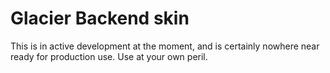 # Glacier Backend skin

This is in active development at the moment, and is certainly nowhere near ready for production use. Use at your own peril.

